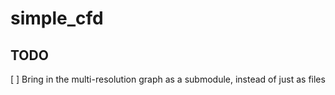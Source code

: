 # simple_cfd

## TODO
[ ] Bring in the multi-resolution graph as a submodule, instead of just as files 

